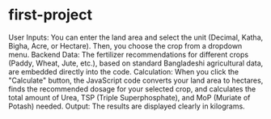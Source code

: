 # first-project
User Inputs: You can enter the land area and select the unit (Decimal, Katha, Bigha, Acre, or Hectare). Then, you choose the crop from a dropdown menu.
Backend Data: The fertilizer recommendations for different crops (Paddy, Wheat, Jute, etc.), based on standard Bangladeshi agricultural data, are embedded directly into the code.
Calculation: When you click the "Calculate" button, the JavaScript code converts your land area to hectares, finds the recommended dosage for your selected crop, and calculates the total amount of Urea, TSP (Triple Superphosphate), and MoP (Muriate of Potash) needed.
Output: The results are displayed clearly in kilograms.
